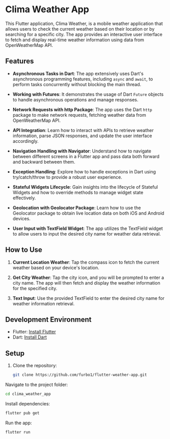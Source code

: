 # Clima Weather App

This Flutter application, Clima Weather, is a mobile weather application that allows users to check the current weather based on their location or by searching for a specific city. The app provides an interactive user interface to fetch and display real-time weather information using data from OpenWeatherMap API.

## Features

- **Asynchronous Tasks in Dart**: The app extensively uses Dart's asynchronous programming features, including `async` and `await`, to perform tasks concurrently without blocking the main thread.

- **Working with Futures**: It demonstrates the usage of Dart `Future` objects to handle asynchronous operations and manage responses.

- **Network Requests with http Package**: The app uses the Dart `http` package to make network requests, fetching weather data from OpenWeatherMap API.

- **API Integration**: Learn how to interact with APIs to retrieve weather information, parse JSON responses, and update the user interface accordingly.

- **Navigation Handling with Navigator**: Understand how to navigate between different screens in a Flutter app and pass data both forward and backward between them.

- **Exception Handling**: Explore how to handle exceptions in Dart using try/catch/throw to provide a robust user experience.

- **Stateful Widgets Lifecycle**: Gain insights into the lifecycle of Stateful Widgets and how to override methods to manage widget state effectively.

- **Geolocation with Geolocator Package**: Learn how to use the Geolocator package to obtain live location data on both iOS and Android devices.

- **User Input with TextField Widget**: The app utilizes the TextField widget to allow users to input the desired city name for weather data retrieval.

## How to Use

1. **Current Location Weather**: Tap the compass icon to fetch the current weather based on your device's location.

2. **Get City Weather**: Tap the city icon, and you will be prompted to enter a city name. The app will then fetch and display the weather information for the specified city.

3. **Text Input**: Use the provided TextField to enter the desired city name for weather information retrieval.

## Development Environment

- Flutter: [Install Flutter](https://flutter.dev/docs/get-started/install)
- Dart: [Install Dart](https://dart.dev/get-dart)

## Setup

1. Clone the repository:

   ```bash
   git clone https://github.com/furbo1/flutter-weather-app.git
    ```
Navigate to the project folder:
```bash
cd clima_weather_app
```
Install dependencies:
```bash
flutter pub get
```
Run the app:
```bash
flutter run
```

